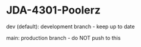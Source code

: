# JDA-4301-Poolerz

dev (default): development branch - keep up to date

main: production branch - do NOT push to this
